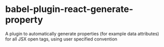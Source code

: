 # babel-plugin-react-generate-property

A plugin to automatically generate properties (for example data attributes) for all JSX open tags, using user specified convention
